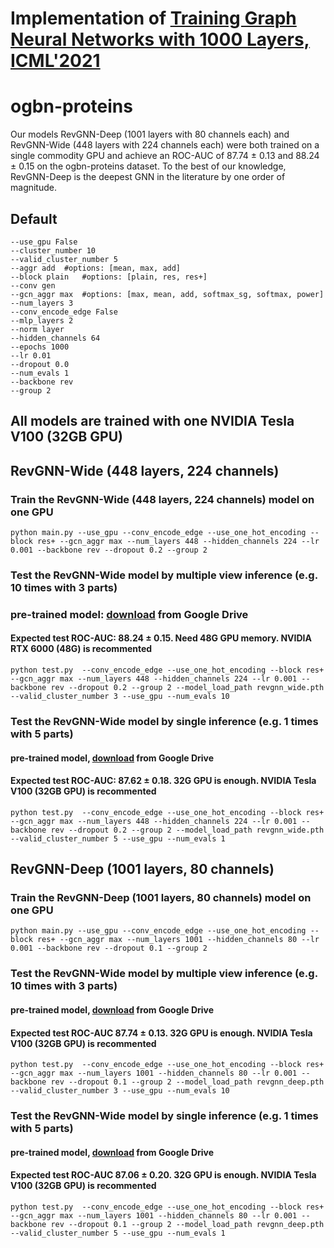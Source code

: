 # Implementation of [Training Graph Neural Networks with 1000 Layers, ICML'2021](https://arxiv.org/abs/2106.07476)

# ogbn-proteins

Our models RevGNN-Deep (1001 layers with 80 channels each) and RevGNN-Wide (448 layers with 224 channels each) were both trained on a single commodity GPU and achieve an ROC-AUC of 87.74 ± 0.13 and 88.24 ± 0.15 on the ogbn-proteins dataset. To the best of our knowledge, RevGNN-Deep is the deepest GNN in the literature by one order of magnitude.

## Default 
	--use_gpu False 
    --cluster_number 10 
    --valid_cluster_number 5 
    --aggr add 	#options: [mean, max, add]
    --block plain 	#options: [plain, res, res+]
    --conv gen
    --gcn_aggr max 	#options: [max, mean, add, softmax_sg, softmax, power]
    --num_layers 3
    --conv_encode_edge False
	--mlp_layers 2
    --norm layer
    --hidden_channels 64
    --epochs 1000
    --lr 0.01
    --dropout 0.0
    --num_evals 1
    --backbone rev
    --group 2
    
## All models are trained with one NVIDIA Tesla V100 (32GB GPU)

## RevGNN-Wide (448 layers, 224 channels)

### Train the RevGNN-Wide (448 layers, 224 channels) model on one GPU
    python main.py --use_gpu --conv_encode_edge --use_one_hot_encoding --block res+ --gcn_aggr max --num_layers 448 --hidden_channels 224 --lr 0.001 --backbone rev --dropout 0.2 --group 2

### Test the RevGNN-Wide model by multiple view inference (e.g. 10 times with 3 parts)
### pre-trained model: [download](https://github.com/lightaime/deep_gcns_torch/tree/master/examples/ogb_eff/ogbn_proteins) from Google Drive
#### Expected test ROC-AUC: 88.24 ± 0.15. Need 48G GPU memory. NVIDIA RTX 6000 (48G) is recommented
    python test.py  --conv_encode_edge --use_one_hot_encoding --block res+ --gcn_aggr max --num_layers 448 --hidden_channels 224 --lr 0.001 --backbone rev --dropout 0.2 --group 2 --model_load_path revgnn_wide.pth  --valid_cluster_number 3 --use_gpu --num_evals 10

### Test the RevGNN-Wide model by single inference (e.g. 1 times with 5 parts)
#### pre-trained model, [download](https://github.com/lightaime/deep_gcns_torch/tree/master/examples/ogb_eff/ogbn_proteins) from Google Drive
#### Expected test ROC-AUC: 87.62 ± 0.18. 32G GPU is enough. NVIDIA Tesla V100 (32GB GPU) is recommented
    python test.py  --conv_encode_edge --use_one_hot_encoding --block res+ --gcn_aggr max --num_layers 448 --hidden_channels 224 --lr 0.001 --backbone rev --dropout 0.2 --group 2 --model_load_path revgnn_wide.pth  --valid_cluster_number 5 --use_gpu --num_evals 1

## RevGNN-Deep (1001 layers, 80 channels)

### Train the RevGNN-Deep (1001 layers, 80 channels) model on one GPU
    python main.py --use_gpu --conv_encode_edge --use_one_hot_encoding --block res+ --gcn_aggr max --num_layers 1001 --hidden_channels 80 --lr 0.001 --backbone rev --dropout 0.1 --group 2

### Test the RevGNN-Wide model by multiple view inference (e.g. 10 times with 3 parts)
#### pre-trained model, [download](https://github.com/lightaime/deep_gcns_torch/tree/master/examples/ogb_eff/ogbn_proteins) from Google Drive
#### Expected test ROC-AUC 87.74 ± 0.13. 32G GPU is enough. NVIDIA Tesla V100 (32GB GPU) is recommented
    python test.py  --conv_encode_edge --use_one_hot_encoding --block res+ --gcn_aggr max --num_layers 1001 --hidden_channels 80 --lr 0.001 --backbone rev --dropout 0.1 --group 2 --model_load_path revgnn_deep.pth  --valid_cluster_number 3 --use_gpu --num_evals 10

### Test the RevGNN-Wide model by single inference (e.g. 1 times with 5 parts)
#### pre-trained model, [download](https://github.com/lightaime/deep_gcns_torch/tree/master/examples/ogb_eff/ogbn_proteins) from Google Drive
#### Expected test ROC-AUC 87.06 ± 0.20. 32G GPU is enough. NVIDIA Tesla V100 (32GB GPU) is recommented
    python test.py  --conv_encode_edge --use_one_hot_encoding --block res+ --gcn_aggr max --num_layers 1001 --hidden_channels 80 --lr 0.001 --backbone rev --dropout 0.1 --group 2 --model_load_path revgnn_deep.pth  --valid_cluster_number 5 --use_gpu --num_evals 1


